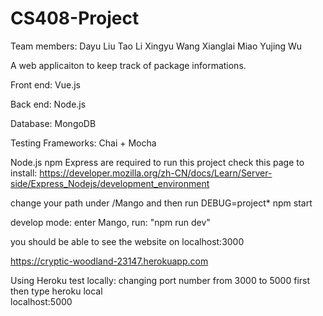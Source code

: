 # CS408-Project

Team members:
Dayu Liu
Tao Li
Xingyu Wang
Xianglai Miao
Yujing Wu

A web applicaiton to keep track of package informations.

Front end: Vue.js

Back end: Node.js

Database: MongoDB

Testing Frameworks: Chai + Mocha

Node.js  npm  Express are required to run this project
check this page to install: https://developer.mozilla.org/zh-CN/docs/Learn/Server-side/Express_Nodejs/development_environment

change your path under /Mango and then run DEBUG=project* npm start 

develop mode: enter Mango, run: "npm run dev"

you should be able to see the website on localhost:3000

https://cryptic-woodland-23147.herokuapp.com


Using Heroku test locally: changing port number from 3000 to 5000 first
then type heroku local  
localhost:5000

